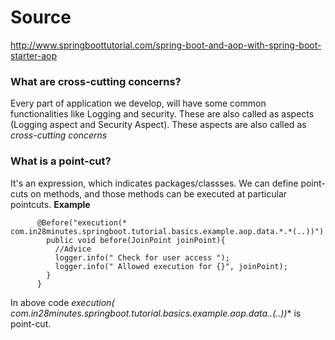 # Source
http://www.springboottutorial.com/spring-boot-and-aop-with-spring-boot-starter-aop


### What are cross-cutting concerns?
Every part of application we develop, will have some common functionalities like Logging and security. These are also called as aspects (Logging aspect and Security Aspect). These aspects are also called as *cross-cutting concerns*

### What is a point-cut?
It's an expression, which indicates packages/classses. 
We can define point-cuts on methods, and those methods can be executed at particular pointcuts.
**Example** 
``` 
      @Before("execution(* com.in28minutes.springboot.tutorial.basics.example.aop.data.*.*(..))")
        public void before(JoinPoint joinPoint){
          //Advice
          logger.info(" Check for user access ");
          logger.info(" Allowed execution for {}", joinPoint);
        }
      } 
``` 
In above code **execution(* com.in28minutes.springboot.tutorial.basics.example.aop.data.*.*(..))** is point-cut.
